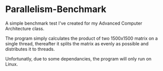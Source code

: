 # Parallelism-Benchmark
A simple benchmark test I've created for my Advanced Computer Architecture class.

The program simply calculates the product of two 1500x1500 matrix on a single thread, thereafter it splits the matrix
as evenly as possible and distributes it to threads.

Unfortunatly, due to some dependancies, the program will only run on Linux.
